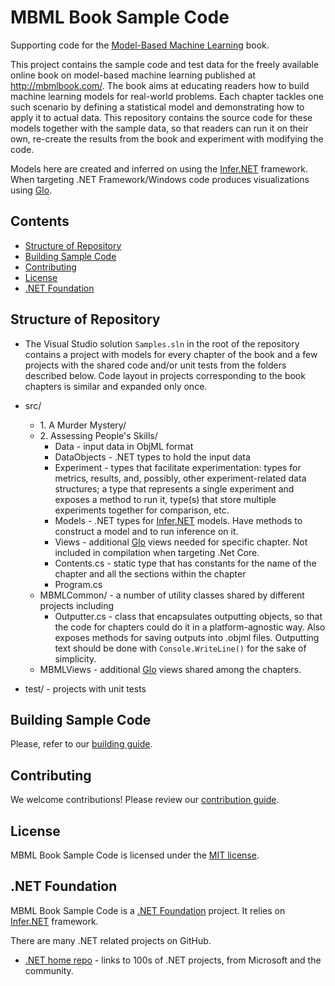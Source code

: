 # MBML Book Sample Code

Supporting code for the [Model-Based Machine Learning](http://mbmlbook.com/) book.

This project contains the sample code and test data for the freely available online book on model-based machine learning published at http://mbmlbook.com/. The book aims at educating readers how to build machine learning models for real-world problems. Each chapter tackles one such scenario by defining a statistical model and demonstrating how to apply it to actual data. This repository contains the source code for these models together with the sample data, so that readers can run it on their own, re-create the results from the book and experiment with modifying the code.

Models here are created and inferred on using the [Infer.NET](https://github.com/dotnet/infer) framework.
When targeting .NET Framework/Windows code produces visualizations using [Glo](GLO.md).

## Contents

- [Structure of Repository](#structure-of-repository)
- [Building Sample Code](#building-sample-code)
- [Contributing](#contributing)
- [License](#license)
- [.NET Foundation](#.net-foundation)

## Structure of Repository

* The Visual Studio solution `Samples.sln` in the root of the repository contains a project with models for every chapter of the book and a few projects with the shared code and/or unit tests from the folders described below. Code layout in projects corresponding to the book chapters is similar and expanded only once.

* src/
    * 1\. A Murder Mystery/
    * 2\. Assessing People's Skills/
        * Data - input data in ObjML format
        * DataObjects - .NET types to hold the input data
        * Experiment - types that facilitate experimentation: types for metrics, results, and, possibly, other experiment-related data structures; a type that represents a single experiment and exposes a method to run it, type(s) that store multiple experiments together for comparison, etc.
        * Models - .NET types for [Infer.NET](https://github.com/dotnet/infer) models. Have methods to construct a model and to run inference on it.
        * Views - additional [Glo](GLO.md) views needed for specific chapter. Not included in compilation when targeting .Net Core.
        * Contents.cs - static type that has constants for the name of the chapter and all the sections within the chapter
        * Program.cs
    * MBMLCommon/ - a number of utility classes shared by different projects including
        * Outputter.cs - class that encapsulates outputting objects, so that the code for chapters could do it in a platform-agnostic way. Also exposes methods for saving outputs into .objml files. Outputting text should be done with `Console.WriteLine()` for the sake of simplicity.
    * MBMLViews - additional [Glo](GLO.md) views shared among the chapters.
* test/ - projects with unit tests

## Building Sample Code

Please, refer to our [building guide](BUILDING.md).

## Contributing

We welcome contributions! Please review our [contribution guide](CONTRIBUTING.md).

## License

MBML Book Sample Code is licensed under the [MIT license](LICENSE).

## .NET Foundation

MBML Book Sample Code is a [.NET Foundation](https://www.dotnetfoundation.org/projects) project.
It relies on [Infer.NET](https://github.com/dotnet/infer) framework.

There are many .NET related projects on GitHub.

- [.NET home repo](https://github.com/Microsoft/dotnet) - links to 100s of .NET projects, from Microsoft and the community.